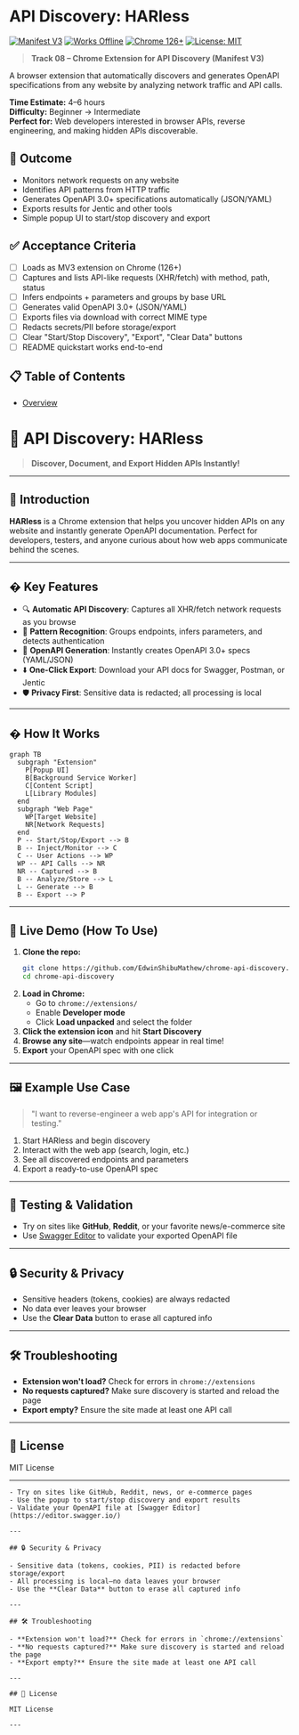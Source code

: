 # API Discovery: HARless

[![Manifest V3](https://img.shields.io/badge/Manifest-V3-blue.svg)](https://developer.chrome.com/docs/extensions/mv3/)
[![Works Offline](https://img.shields.io/badge/Works-Offline-green.svg)](https://developer.chrome.com/docs/extensions/mv3/service_workers/)
[![Chrome 126+](https://img.shields.io/badge/Chrome-126+-brightgreen.svg)](https://www.google.com/chrome/)
[![License: MIT](https://img.shields.io/badge/License-MIT-yellow.svg)](https://opensource.org/licenses/MIT)

> **Track 08 – Chrome Extension for API Discovery (Manifest V3)**

A browser extension that automatically discovers and generates OpenAPI specifications from any website by analyzing network traffic and API calls.

**Time Estimate:** 4–6 hours  
**Difficulty:** Beginner → Intermediate  
**Perfect for:** Web developers interested in browser APIs, reverse engineering, and making hidden APIs discoverable.

## 🎯 Outcome

- Monitors network requests on any website
- Identifies API patterns from HTTP traffic
- Generates OpenAPI 3.0+ specifications automatically (JSON/YAML)
- Exports results for Jentic and other tools
- Simple popup UI to start/stop discovery and export

## ✅ Acceptance Criteria

- [ ] Loads as MV3 extension on Chrome (126+)
- [ ] Captures and lists API-like requests (XHR/fetch) with method, path, status
- [ ] Infers endpoints + parameters and groups by base URL
- [ ] Generates valid OpenAPI 3.0+ (JSON/YAML)
- [ ] Exports files via download with correct MIME type
- [ ] Redacts secrets/PII before storage/export
- [ ] Clear "Start/Stop Discovery", "Export", "Clear Data" buttons
- [ ] README quickstart works end-to-end

## 📋 Table of Contents

- [Overview](#overview)

# 🚦 API Discovery: HARless

> **Discover, Document, and Export Hidden APIs Instantly!**

---

## 👋 Introduction

**HARless** is a Chrome extension that helps you uncover hidden APIs on any website and instantly generate OpenAPI documentation. Perfect for developers, testers, and anyone curious about how web apps communicate behind the scenes.

---

## � Key Features

- 🔍 **Automatic API Discovery**: Captures all XHR/fetch network requests as you browse
- 🧠 **Pattern Recognition**: Groups endpoints, infers parameters, and detects authentication
- 📄 **OpenAPI Generation**: Instantly creates OpenAPI 3.0+ specs (YAML/JSON)
- ⬇️ **One-Click Export**: Download your API docs for Swagger, Postman, or Jentic
- 🛡️ **Privacy First**: Sensitive data is redacted; all processing is local

---

## �️ How It Works

```mermaid
graph TB
  subgraph "Extension"
    P[Popup UI]
    B[Background Service Worker]
    C[Content Script]
    L[Library Modules]
  end
  subgraph "Web Page"
    WP[Target Website]
    NR[Network Requests]
  end
  P -- Start/Stop/Export --> B
  B -- Inject/Monitor --> C
  C -- User Actions --> WP
  WP -- API Calls --> NR
  NR -- Captured --> B
  B -- Analyze/Store --> L
  L -- Generate --> B
  B -- Export --> P
```

---

## 🚀 Live Demo (How To Use)

1. **Clone the repo:**
   ```bash
   git clone https://github.com/EdwinShibuMathew/chrome-api-discovery.git
   cd chrome-api-discovery
   ```
2. **Load in Chrome:**
   - Go to `chrome://extensions/`
   - Enable **Developer mode**
   - Click **Load unpacked** and select the folder
3. **Click the extension icon** and hit **Start Discovery**
4. **Browse any site**—watch endpoints appear in real time!
5. **Export** your OpenAPI spec with one click

---

## 🖼️ Example Use Case

> "I want to reverse-engineer a web app's API for integration or testing."

1. Start HARless and begin discovery
2. Interact with the web app (search, login, etc.)
3. See all discovered endpoints and parameters
4. Export a ready-to-use OpenAPI spec

---

## 🧪 Testing & Validation

- Try on sites like **GitHub**, **Reddit**, or your favorite news/e-commerce site
- Use [Swagger Editor](https://editor.swagger.io/) to validate your exported OpenAPI file

---

## 🔒 Security & Privacy

- Sensitive headers (tokens, cookies) are always redacted
- No data ever leaves your browser
- Use the **Clear Data** button to erase all captured info

---

## 🛠️ Troubleshooting

- **Extension won't load?** Check for errors in `chrome://extensions`
- **No requests captured?** Make sure discovery is started and reload the page
- **Export empty?** Ensure the site made at least one API call

---

## 📄 License

MIT License

---

    - Try on sites like GitHub, Reddit, news, or e-commerce pages
    - Use the popup to start/stop discovery and export results
    - Validate your OpenAPI file at [Swagger Editor](https://editor.swagger.io/)

    ---

    ## 🔒 Security & Privacy

    - Sensitive data (tokens, cookies, PII) is redacted before storage/export
    - All processing is local—no data leaves your browser
    - Use the **Clear Data** button to erase all captured info

    ---

    ## 🛠️ Troubleshooting

    - **Extension won't load?** Check for errors in `chrome://extensions`
    - **No requests captured?** Make sure discovery is started and reload the page
    - **Export empty?** Ensure the site made at least one API call

    ---

    ## 📄 License

    MIT License

    ---

```

```
